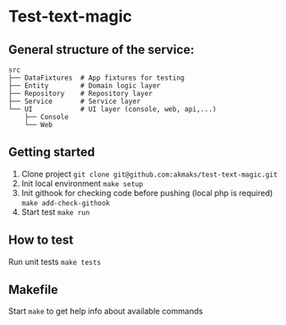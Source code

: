 # Test-text-magic

## General structure of the service:
```text
src
├── DataFixtures  # App fixtures for testing
├── Entity        # Domain logic layer
├── Repository    # Repository layer
├── Service       # Service layer
└── UI            # UI layer (console, web, api,...)
    ├── Console
    └── Web
```

## Getting started
1. Clone project `git clone git@github.com:akmaks/test-text-magic.git`
2. Init local environment `make setup`
3. Init githook for checking code before pushing (local php is required) `make add-check-githook`
4. Start test `make run`

## How to test
Run unit tests `make tests`

## Makefile
Start `make` to get help info about available commands
